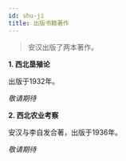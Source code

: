 ```yaml
---
id: shu-ji
title: 出版书籍著作
---
```

>安汉出版了两本著作。

**1. 西北垦殖论**

出版于1932年。
  
*敬请期待*

**2. 西北农业考察**

安汉与李自发合著，出版于1936年。
  
*敬请期待*



